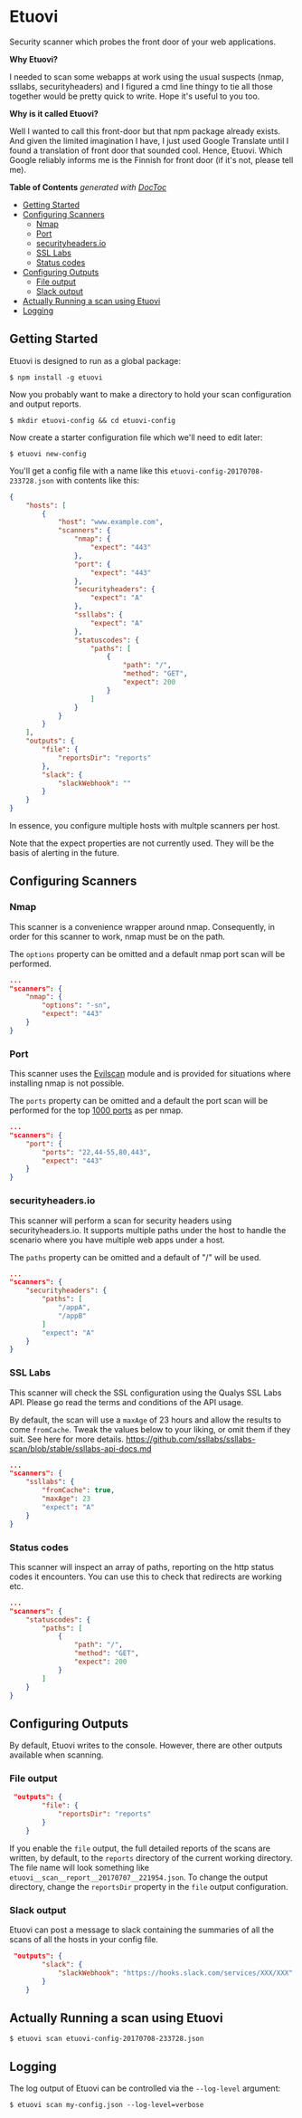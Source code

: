 # Etuovi

Security scanner which probes the front door of your web applications.

**Why Etuovi?** 

I needed to scan some webapps at work using the usual suspects (nmap, ssllabs, securityheaders) and I figured a cmd line thingy to tie all those together would be pretty quick to write. Hope it's useful to you too.

**Why is it called Etuovi?**

Well I wanted to call this front-door but that npm package already exists. And given the limited
imagination I have, I just used Google Translate until I found a translation of front door that sounded cool. 
Hence, Etuovi. Which Google reliably informs me is the Finnish for front door (if it's not, please tell me).

<!-- START doctoc generated TOC please keep comment here to allow auto update -->
<!-- DON'T EDIT THIS SECTION, INSTEAD RE-RUN doctoc TO UPDATE -->
**Table of Contents**  *generated with [DocToc](https://github.com/thlorenz/doctoc)*

- [Getting Started](#getting-started)
- [Configuring Scanners](#configuring-scanners)
  - [Nmap](#nmap)
  - [Port](#port)
  - [securityheaders.io](#securityheadersio)
  - [SSL Labs](#ssl-labs)
  - [Status codes](#status-codes)
- [Configuring Outputs](#configuring-outputs)
  - [File output](#file-output)
  - [Slack output](#slack-output)
- [Actually Running a scan using Etuovi](#actually-running-a-scan-using-etuovi)
- [Logging](#logging)

<!-- END doctoc generated TOC please keep comment here to allow auto update -->

## Getting Started

Etuovi is designed to run as a global package:

    $ npm install -g etuovi 

Now you probably want to make a directory to hold your scan configuration and output reports.

    $ mkdir etuovi-config && cd etuovi-config

Now create a starter configuration file which we'll need to edit later:

    $ etuovi new-config

You'll get a config file with a name like this `etuovi-config-20170708-233728.json` with contents like this:

```json
{
    "hosts": [
        {
            "host": "www.example.com",
            "scanners": {
                "nmap": {
                    "expect": "443"
                },
                "port": {
                    "expect": "443"
                },
                "securityheaders": {
                    "expect": "A"
                },
                "ssllabs": {
                    "expect": "A"
                },
                "statuscodes": {
                    "paths": [
                        {
                            "path": "/",
                            "method": "GET",
                            "expect": 200
                        }
                    ]
                }
            }
        }
    ],
    "outputs": {
        "file": {
            "reportsDir": "reports"
        },
        "slack": {
            "slackWebhook": ""
        }
    }
}
```

In essence, you configure multiple hosts with multple scanners per host. 

Note that the expect properties are not currently used. They will be the basis of alerting in the future.

## Configuring Scanners

### Nmap

This scanner is a convenience wrapper around nmap. Consequently, in order for this scanner to work, nmap must be on the path.

The `options` property can be omitted and a default nmap port scan will be performed.

```json
...
"scanners": {
    "nmap": {
        "options": "-sn",
        "expect": "443" 
    }
}
```

### Port

This scanner uses the [Evilscan](https://github.com/eviltik/evilscan) module and is provided for situations where installing nmap is not possible.

The `ports` property can be omitted and a default the port scan will be performed for the top [1000 ports](http://www.nullsec.us/top-1-000-tcp-and-udp-ports-nmap-default/) as per nmap. 

```json
...
"scanners": {
    "port": {
        "ports": "22,44-55,80,443",
        "expect": "443" 
    }
}
```

### securityheaders.io

This scanner will perform a scan for security headers using securityheaders.io. It supports multiple paths under the host to handle the
scenario where you have multiple web apps under a host.

The `paths` property can be omitted and a default of "/" will be used.

```json
...
"scanners": {
    "securityheaders": {
        "paths": [
            "/appA",
            "/appB"
        ]
        "expect": "A" 
    }
}
```

### SSL Labs

This scanner will check the SSL configuration using the Qualys SSL Labs API. Please go read the terms and conditions of the API usage.

By default, the scan will use a `maxAge` of 23 hours and allow the results to come `fromCache`. Tweak the values below to your liking, or
omit them if they suit. See here for more details. https://github.com/ssllabs/ssllabs-scan/blob/stable/ssllabs-api-docs.md

```json
...
"scanners": {
    "ssllabs": {
        "fromCache": true,
        "maxAge": 23
        "expect": "A" 
    }
}
```

### Status codes

This scanner will inspect an array of paths, reporting on the http status codes it encounters. You can use this to check that redirects are working etc.

```json
...
"scanners": {
    "statuscodes": {
        "paths": [
            {
                "path": "/",
                "method": "GET",
                "expect": 200
            }
        ]
    }
}
```

## Configuring Outputs

By default, Etuovi writes to the console. However, there are other outputs available when scanning.

### File output

```json
 "outputs": {
        "file": {
            "reportsDir": "reports"
        }
    }
```

If you enable the `file` output, the full detailed reports of the scans are written, by default, to the `reports` directory of the current working directory. The file name will look something like `etuovi__scan__report__20170707__221954.json`. To change the output directory, change the `reportsDir` property in the `file` output configuration.


### Slack output

Etuovi can post a message to slack containing the summaries of all the scans of all the hosts in your config file.

```json
 "outputs": {
        "slack": {
            "slackWebhook": "https://hooks.slack.com/services/XXX/XXX"
        }
    }
```


## Actually Running a scan using Etuovi

    $ etuovi scan etuovi-config-20170708-233728.json


## Logging

The log output of Etuovi can be controlled via the `--log-level` argument:

    $ etuovi scan my-config.json --log-level=verbose
    

